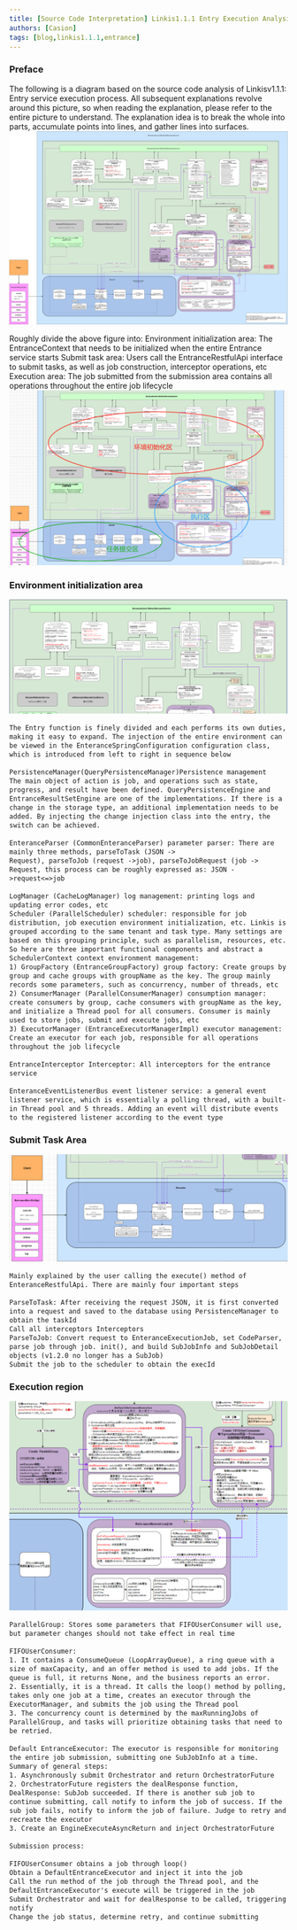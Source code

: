 ```yaml
---
title: [Source Code Interpretation] Linkis1.1.1 Entry Execution Analysis
authors: [Casion]
tags: [blog,linkis1.1.1,entrance]
---
```

### Preface

The following is a diagram based on the source code analysis of Linkisv1.1.1: Entry service execution process.
All subsequent explanations revolve around this picture, so when reading the explanation, please refer to the entire picture to understand. The explanation idea is to break the whole into parts, accumulate points into lines, and gather lines into surfaces.
![](/static/Images/blog/entry-service-execution-process.jpg)

Roughly divide the above figure into:
Environment initialization area: The EntranceContext that needs to be initialized when the entire Entrance service starts
Submit task area: Users call the EntranceRestfulApi interface to submit tasks, as well as job construction, interceptor operations, etc
Execution area: The job submitted from the submission area contains all operations throughout the entire job lifecycle
![](/static/Images/blog/entrance-context.png)

### Environment initialization area
![](/static/Images/blog/env-init.png)
```
The Entry function is finely divided and each performs its own duties, making it easy to expand. The injection of the entire environment can be viewed in the EnteranceSpringConfiguration configuration class, which is introduced from left to right in sequence below

PersistenceManager(QueryPersistenceManager)Persistence management
The main object of action is job, and operations such as state, progress, and result have been defined. QueryPersistenceEngine and EntranceResultSetEngine are one of the implementations. If there is a change in the storage type, an additional implementation needs to be added. By injecting the change injection class into the entry, the switch can be achieved.

EnteranceParser (CommonEnteranceParser) parameter parser: There are mainly three methods, parseToTask (JSON ->
Request), parseToJob (request ->job), parseToJobRequest (job ->
Request, this process can be roughly expressed as: JSON ->request<=>job

LogManager (CacheLogManager) log management: printing logs and updating error codes, etc
Scheduler (ParallelScheduler) scheduler: responsible for job distribution, job execution environment initialization, etc. Linkis is grouped according to the same tenant and task type. Many settings are based on this grouping principle, such as parallelism, resources, etc. So here are three important functional components and abstract a SchedulerContext context environment management:
1) GroupFactory (EntranceGroupFactory) group factory: Create groups by group and cache groups with groupName as the key. The group mainly records some parameters, such as concurrency, number of threads, etc
2) ConsumerManager (ParallelConsumerManager) consumption manager: create consumers by group, cache consumers with groupName as the key, and initialize a Thread pool for all consumers. Consumer is mainly used to store jobs, submit and execute jobs, etc
3) ExecutorManager (EntranceExecutorManagerImpl) executor management: Create an executor for each job, responsible for all operations throughout the job lifecycle

EntranceInterceptor Interceptor: All interceptors for the entrance service

EnteranceEventListenerBus event listener service: a general event listener service, which is essentially a polling thread, with a built-in Thread pool and 5 threads. Adding an event will distribute events to the registered listener according to the event type
```

### Submit Task Area
![](/static/Images/blog/submit-task.png)
```
Mainly explained by the user calling the execute() method of EnteranceRestfulApi. There are mainly four important steps

ParseToTask: After receiving the request JSON, it is first converted into a request and saved to the database using PersistenceManager to obtain the taskId
Call all interceptors Interceptors
ParseToJob: Convert request to EnteranceExecutionJob, set CodeParser, parse job through job. init(), and build SubJobInfo and SubJobDetail objects (v1.2.0 no longer has a SubJob)
Submit the job to the scheduler to obtain the execId
```

### Execution region
![](/static/Images/blog/excute-area.png)
```
ParallelGroup: Stores some parameters that FIFOUserConsumer will use, but parameter changes should not take effect in real time

FIFOUserConsumer:
1. It contains a ConsumeQueue (LoopArrayQueue), a ring queue with a size of maxCapacity, and an offer method is used to add jobs. If the queue is full, it returns None, and the business reports an error.
2. Essentially, it is a thread. It calls the loop() method by polling, takes only one job at a time, creates an executor through the ExecutorManager, and submits the job using the Thread pool
3. The concurrency count is determined by the maxRunningJobs of ParallelGroup, and tasks will prioritize obtaining tasks that need to be retried.

Default EntranceExecutor: The executor is responsible for monitoring the entire job submission, submitting one SubJobInfo at a time. Summary of general steps:
1. Asynchronously submit Orchestrator and return OrchestratorFuture
2. OrchestratorFuture registers the dealResponse function,
DealResponse: SubJob succeeded. If there is another sub job to continue submitting, call notify to inform the job of success. If the sub job fails, notify to inform the job of failure. Judge to retry and recreate the executor
3. Create an EngineExecuteAsyncReturn and inject OrchestratorFuture

Submission process:

FIFOUserConsumer obtains a job through loop()
Obtain a DefaultEntranceExecutor and inject it into the job
Call the run method of the job through the Thread pool, and the DefaultEntranceExecutor's execute will be triggered in the job
Submit Orchestrator and wait for dealResponse to be called, triggering notify
Change the job status, determine retry, and continue submitting
```
